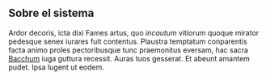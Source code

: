 ## Sobre el sistema

Ardor decoris, icta dixi Fames artus, quo *incautum* vitiorum quoque mirator
pedesque senex iurares fuit contentus. Plaustra temptatum conparentis facta
animo proles pectoribusque tunc praemonitus eversam, hac sacra
[Bacchum](http://www.sciet.io/si-usum) iuga guttura recessit. Auras tuos
gesserat. Et abeunt amantem pudet. Ipsa lugent ut eodem.
